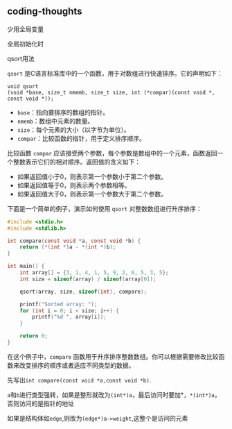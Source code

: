 ## coding-thoughts

少用全局变量

全局初始化时

qsort用法

`qsort` 是C语言标准库中的一个函数，用于对数组进行快速排序。它的声明如下：

```
void qsort
(void *base, size_t nmemb, size_t size, int (*compar)(const void *, const void *));
```

- `base`：指向要排序的数组的指针。
- `nmemb`：数组中元素的数量。
- `size`：每个元素的大小（以字节为单位）。
- `compar`：比较函数的指针，用于定义排序顺序。

比较函数 `compar` 应该接受两个参数，每个参数是数组中的一个元素，函数返回一个整数表示它们的相对顺序。返回值的含义如下：

- 如果返回值小于0，则表示第一个参数小于第二个参数。
- 如果返回值等于0，则表示两个参数相等。
- 如果返回值大于0，则表示第一个参数大于第二个参数。

下面是一个简单的例子，演示如何使用 `qsort` 对整数数组进行升序排序：

```c
#include <stdio.h>
#include <stdlib.h>

int compare(const void *a, const void *b) {
    return (*(int *)a - *(int *)b);
}

int main() {
    int array[] = {3, 1, 4, 1, 5, 9, 2, 6, 5, 3, 5};
    int size = sizeof(array) / sizeof(array[0]);

    qsort(array, size, sizeof(int), compare);

    printf("Sorted array: ");
    for (int i = 0; i < size; i++) {
        printf("%d ", array[i]);
    }

    return 0;
}
```

在这个例子中，`compare` 函数用于升序排序整数数组。你可以根据需要修改比较函数来改变排序的顺序或者适应不同类型的数据。

先写出`int compare(const void *a,const void *b)`.

`a`和`b`进行类型强转，如果是整形就改为`(int*)a`，最后访问时要加*，`*(int*)a`，否则访问的是指针的地址

如果是结构体如`edge`,则改为`(edge*)a->weight`,这整个是访问的元素